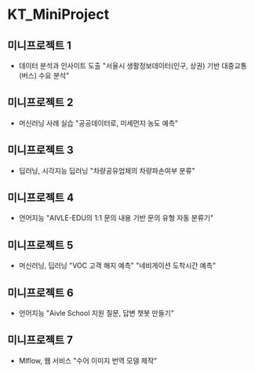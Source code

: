 # KT_MiniProject

## 미니프로젝트 1
 - 데이터 분석과 인사이트 도출
 "서울시 생활정보데이터(인구, 상권) 기반 대중교통(버스) 수요 분석"

## 미니프로젝트 2
 - 머신러닝 사례 실습
 "공공데이터로, 미세먼지 농도 예측"

## 미니프로젝트 3
 - 딥러닝, 시각지능 딥러닝
 "차량공유업체의 차량파손여부 분류"

## 미니프로젝트 4
 - 언어지능
"AIVLE-EDU의 1:1 문의 내용 기반 문의 유형 자동 분류기"

## 미니프로젝트 5
 - 머신러닝, 딥러닝
"VOC 고객 해지 예측"
"네비게이션 도착시간 예측"

## 미니프로젝트 6
 - 언어지능
"Aivle School 지원 질문, 답변 챗봇 만들기"

## 미니프로젝트 7
 - Mlflow, 웹 서비스
 "수어 이미지 번역 모델 제작"
